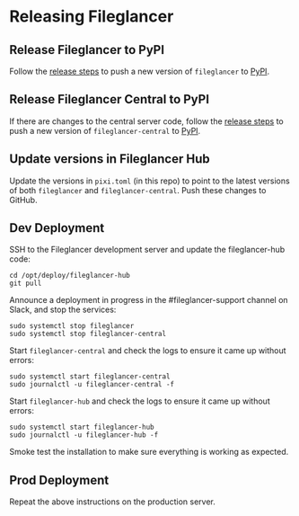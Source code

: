 # Releasing Fileglancer

## Release Fileglancer to PyPI

Follow the [release steps](https://github.com/JaneliaSciComp/fileglancer/blob/main/RELEASE.md) to push a new version of `fileglancer` to [PyPI](https://pypi.org/project/fileglancer/).

## Release Fileglancer Central to PyPI

If there are changes to the central server code, follow the [release steps](https://github.com/JaneliaSciComp/fileglancer-central/blob/main/RELEASE.md) to push a new version of `fileglancer-central` to [PyPI](https://pypi.org/project/fileglancer-central/).

## Update versions in Fileglancer Hub

Update the versions in `pixi.toml` (in this repo) to point to the latest versions of both `fileglancer` and `fileglancer-central`. Push these changes to GitHub.

## Dev Deployment

SSH to the Fileglancer development server and update the fileglancer-hub code:

```
cd /opt/deploy/fileglancer-hub
git pull
```

Announce a deployment in progress in the #fileglancer-support channel on Slack, and stop the services:
```
sudo systemctl stop fileglancer
sudo systemctl stop fileglancer-central
```

Start `fileglancer-central` and check the logs to ensure it came up without errors:

```
sudo systemctl start fileglancer-central
sudo journalctl -u fileglancer-central -f
```

Start `fileglancer-hub` and check the logs to ensure it
 came up without errors:

```
sudo systemctl start fileglancer-hub
sudo journalctl -u fileglancer-hub -f
```

Smoke test the installation to make sure everything is working as expected.

## Prod Deployment

Repeat the above instructions on the production server.

